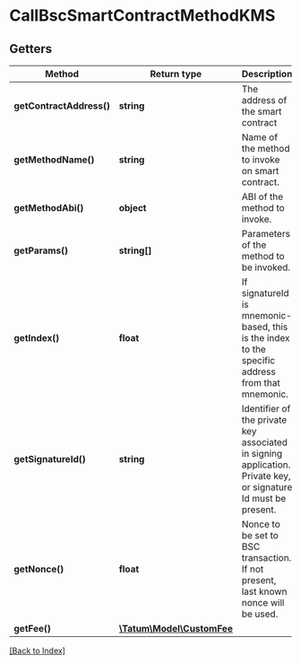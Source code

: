 # CallBscSmartContractMethodKMS

## Getters

Method | Return type | Description | Notes
------------ | ------------- | ------------- | -------------
**getContractAddress()** | **string** | The address of the smart contract |
**getMethodName()** | **string** | Name of the method to invoke on smart contract. |
**getMethodAbi()** | **object** | ABI of the method to invoke. |
**getParams()** | **string[]** | Parameters of the method to be invoked. |
**getIndex()** | **float** | If signatureId is mnemonic-based, this is the index to the specific address from that mnemonic. | [optional]
**getSignatureId()** | **string** | Identifier of the private key associated in signing application. Private key, or signature Id must be present. |
**getNonce()** | **float** | Nonce to be set to BSC transaction. If not present, last known nonce will be used. | [optional]
**getFee()** | [**\Tatum\Model\CustomFee**](CustomFee.md) |  | [optional]

[[Back to Index]](../index.md)
